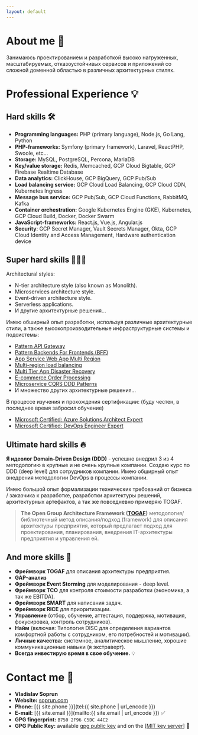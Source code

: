 ```yaml
---
layout: default
---
```


# About me 💭

Занимаюсь проектированием и разработкой высоко нагруженных, масштабируемых, отказоустойчивых сервисов и приложений со
сложной доменной областью в различных архитектурных стилях.

# Professional Experience 💡

## Hard skills 🛠

- **Programming languages:** PHP (primary language), Node.js, Go Lang, Python
- **PHP-frameworks:** Symfony (primary framework), Laravel, ReactPHP, Swoole, etc...
- **Storage:** MySQL, PostgreSQL, Percona, MariaDB
- **Key/value storage:** Redis, Memcached, GCP Cloud Bigtable, GCP Firebase Realtime Database
- **Data analytics:** ClickHouse, GCP BigQuery, GCP Pub/Sub
- **Load balancing service:** GCP Cloud Load Balancing, GCP Cloud CDN, Kubernetes Ingress
- **Message bus service:** GCP Pub/Sub, GCP Cloud Functions, RabbitMQ, Kafka
- **Container orchestration:** Google Kubernetes Engine (GKE), Kubernetes, GCP Cloud Build, Docker, Docker Swarm
- **JavaScript-frameworks:** React.js, Vue.js, Angular.js
- **Security**: GCP Secret Manager, Vault Secrets Manager, Okta, GCP Cloud Identity and Access Management, Hardware
  authentication device

## Super hard skills 🦸🏻‍♂️

Architectural styles:

- N-tier architecture style (also known as Monolith).
- Microservices architecture style.
- Event-driven architecture style.
- Serverless applications.
- И другие архитектурные решения...

Имею обширный опыт разработки, используя различные архитектурные стили, а также высокопроизводительные инфраструктурные
системы и подсистемы:

- [Pattern API Gateway](https://microservices.io/patterns/apigateway.html)
- [Pattern Backends For Frontends (BFF)](https://samnewman.io/patterns/architectural/bff/)
- [App Service Web App Multi Region](https://docs.microsoft.com/en-us/azure/architecture/reference-architectures/app-service-web-app/multi-region)
- [Multi-region load balancing](https://docs.microsoft.com/en-us/azure/architecture/high-availability/reference-architecture-traffic-manager-application-gateway)
- [Multi Tier App Disaster Recovery](https://docs.microsoft.com/en-us/azure/architecture/example-scenario/infrastructure/multi-tier-app-disaster-recovery)
- [E-commerce Order Processing](https://docs.microsoft.com/en-us/azure/architecture/example-scenario/data/ecommerce-order-processing)
- [Microservice CQRS DDD Patterns](https://docs.microsoft.com/ru-ru/dotnet/architecture/microservices/microservice-ddd-cqrs-patterns/apply-simplified-microservice-cqrs-ddd-patterns)
- И множество других архитектурные решения…

В процессе изучения и прохождения сертификации: (буду честен, в последнее время забросил обучение)

- [Microsoft Certified: Azure Solutions Architect Expert](https://docs.microsoft.com/ru-ru/learn/certifications/azure-solutions-architect/)
- [Microsoft Certified: DevOps Engineer Expert](https://docs.microsoft.com/ru-ru/learn/certifications/devops-engineer/)

## Ultimate hard skills 🔥

**Я идеолог Domain-Driven Design (DDD)** - успешно внедрил 3 из 4 методологию в крупные и не очень крупные компании.
Создаю курс по DDD (deep level) для сотрудников компании. Имею обширный опыт внедрения методологии DevOps в процессы
компании.

Имею большой опыт формализации технических требований от бизнеса / заказчика к разработке, разработки архитектуры
решений, архитектурных артефактов, а так же повседневно примеряю TOGAF.

> **The Open Group Architecture Framework ([TOGAF](https://en.wikipedia.org/wiki/The_Open_Group_Architecture_Framework))** методология/библиотечный метод описания/подход (framework) для описания архитектуры предприятия, который предлагает подход для проектирования, планирования, внедрения IT-архитектуры предприятия и управления ей.

## And more skills 🧠

- **Фреймворк TOGAF** для описания архитектуры предприятия.
- **GAP-анализ**
- **Фреймворк Event Storming** для моделирования - deep level.
- **Фреймворк TCO** для контроля стоимости разработки (экономика, а так же EBITDA).
- **Фреймворк SMART** для написания задач.
- **Фреймворк RICE** для приоритизации.
- **Управление** (отбор, обучение, аттестация, поддержка, мотивация, фокусировка, контроль сотрудников).
- **Найм** (включая: Типология DISC для определения вариантов комфортной работы с сотрудником, его потребностей и
  мотивации).
- **Личные качества:** системное, аналитическое мышление, хорошие коммуникационные навыки (я экстраверт).
- **Всегда инвестирую время в свое обучение.** 💡

# Contact me 📧

- **Vladislav Soprun**
- **Website:** [soprun.com](https://soprun.com)
- **Phone:** [{{ site.phone }}](tel:{{ site.phone | url_encode }})
- **E-mail:** [{{ site.email }}](mailto:{{ site.email | url_encode }}) ✅
- **GPG fingerprint:** `B750 2F96 C5DC 44C2`
- **GPG Public Key:** available
  <a href="https://github.com/soprun.gpg" rel="noopener noreferrer" target="_blank">gpg public key</a>
  and on the
  [<a href="{{ site.gpg.mit_key_server }}" rel="noopener noreferrer" target="_blank">MIT key server</a>] 🔐

